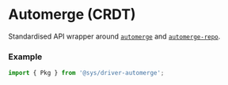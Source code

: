 # Automerge (CRDT)
Standardised API wrapper around [`automerge`](https://github.com/automerge) and [`automerge-repo`](https://github.com/automerge/automerge-repo).




### Example

```ts
import { Pkg } from '@sys/driver-automerge';
```

